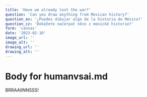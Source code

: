 ```yaml
---
title: 'Have we already lost the war?'
question: 'Can you draw anything from Mexican history?'
question_es: '¿Puedes dibujar algo de la historia de México?'
question_cz: 'Dokážete načerpat něco z mexické historie?'
form: 'canvas'
date: '2023-02-10'
image_url: ''
image_alt: ''
drawing_url: ''
drawing_alt: ''
---
```


# Body for humanvsai.md

BRRAAIINNSSS!